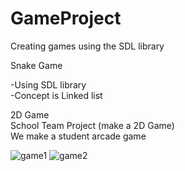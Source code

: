 # GameProject
 Creating games using the SDL library

Snake Game<div>
-Using SDL library<div>
-Concept is Linked list<div>
<div>
2D Game<div>
School Team Project (make a 2D Game)<div>
We make a student arcade game<div><div>

![game1](https://user-images.githubusercontent.com/33900239/87551089-cbad4a80-c6ea-11ea-8ca9-524c703dda16.JPG)
![game2](https://user-images.githubusercontent.com/33900239/87551091-ccde7780-c6ea-11ea-880d-f295bc6392e0.JPG)
